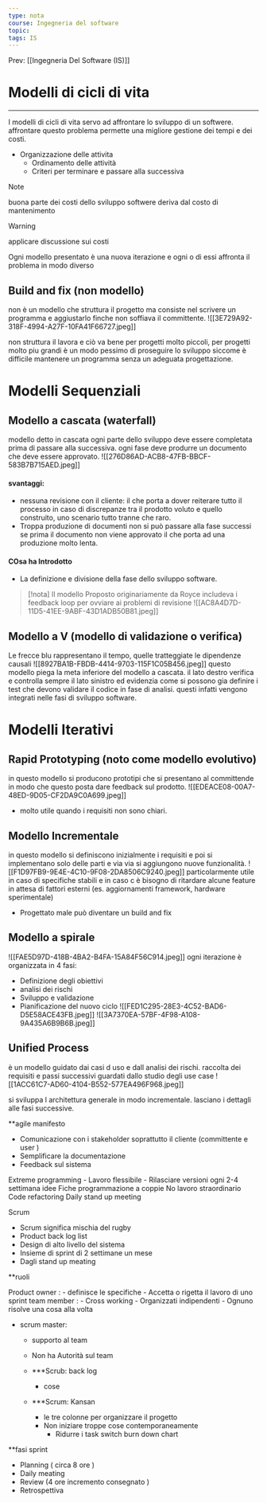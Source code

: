 ```yaml
---
type: nota
course: Ingegneria del software
topic: 
tags: IS
---
```


Prev: [[Ingegneria Del Software (IS)]]

# Modelli di cicli  di vita
---
I modelli di cicli di vita servo ad affrontare lo sviluppo di un softwere. affrontare questo problema permette una migliore gestione  dei tempi e dei costi. 
- Organizzazione delle attivita
	- Ordinamento delle attività 
	- Criteri per terminare e passare alla successiva

>[!note]
>buona parte dei costi dello sviluppo softwere deriva dal costo di mantenimento 

>[!warning]
>applicare discussione sui costi

Ogni modello presentato è una nuova iterazione e ogni o di essi affronta il problema in modo diverso 

## Build and fix (non modello)
non è un modello che struttura il progetto ma consiste nel scrivere un programma e aggiustarlo finche non soffiava il committente.
![[3E729A92-318F-4994-A27F-10FA41F66727.jpeg]]

non struttura il lavora e ciò va bene per progetti molto piccoli, per progetti molto piu grandi è un modo pessimo di proseguire lo sviluppo siccome è difficile mantenere un programma senza un adeguata progettazione.

# Modelli Sequenziali
## Modello a cascata (waterfall)
modello detto in cascata ogni parte dello sviluppo deve essere completata prima di passare alla successiva. ogni fase deve produrre un documento che deve essere approvato.
![[276D86AD-ACB8-47FB-BBCF-583B7B715AED.jpeg]]
#### svantaggi: 
- nessuna revisione con il cliente: il che porta a dover reiterare tutto il processo in caso di discrepanze tra il prodotto voluto e quello construito, uno scenario tutto tranne che raro.
- Troppa produzione di documenti non si può passare alla fase successi se prima il documento non viene approvato il che porta ad una produzione molto lenta.
#### COsa ha Introdotto
- La definizione e divisione della fase dello sviluppo software.
>[!nota]
>Il modello Proposto originariamente da Royce includeva i feedback loop per ovviare ai problemi di revisione 
![[AC8A4D7D-11D5-41EE-9ABF-43D1ADB50B81.jpeg]]



## Modello a V (modello di validazione o verifica)
 Le frecce blu rappresentano il tempo, quelle tratteggiate le dipendenze causali
![[8927BA1B-FBDB-4414-9703-115F1C05B456.jpeg]]
questo modello piega la meta inferiore del modello a cascata.
il lato destro verifica e controlla sempre il lato sinistro ed evidenzia come si possono gia definire i test che devono validare il codice in fase di analisi. questi infatti vengono integrati nelle fasi di sviluppo software.




# Modelli Iterativi

## Rapid Prototyping (noto come modello evolutivo)
in questo modello si producono prototipi che si presentano al committende in modo che questo posta dare feedback sul prodotto.
![[EDEACE08-00A7-48ED-9D05-CF2DA9C0A699.jpeg]]
- molto utile quando i requisiti non sono chiari. 
## Modello Incrementale
in questo modello si definiscono inizialmente i requisiti e poi si implementano solo delle parti e via via si aggiungono nuove funzionalità.
![[F1D97FB9-9E4E-4C10-9F08-2DA8506C9240.jpeg]]
particolarmente utile in caso di specifiche stabili e in caso c è bisogno di ritardare alcune feature in attesa di fattori esterni (es. aggiornamenti framework, hardware sperimentale)
- Progettato male può diventare un build and fix
## Modello a spirale
![[FAE5D97D-418B-4BA2-B4FA-15A84F56C914.jpeg]]
ogni iterazione è organizzata in 4 fasi: 
- Definizione degli obiettivi
- analisi dei rischi 
- Sviluppo e validazione
- Pianificazione del nuovo ciclo 
![[FED1C295-28E3-4C52-BAD6-D5E58ACE43FB.jpeg]]
![[3A7370EA-57BF-4F98-A108-9A435A6B9B6B.jpeg]]

## Unified Process 
è un modello guidato dai casi d uso e dall analisi dei rischi.
raccolta dei requisiti e passi successivi guardati dallo studio degli use case
![[1ACC61C7-AD60-4104-B552-577EA496F968.jpeg]]

si sviluppa l architettura generale in modo incrementale. lasciano i dettagli alle fasi successive.




**agile manifesto
- Comunicazione con i stakeholder soprattutto il cliente (committente e user )
- Semplificare la documentazione 
- Feedback sul sistema 

Extreme programming 
	- Lavoro flessibile 
	- Rilasciare versioni ogni 2-4 settimana
	 idee Fiche programmazione a coppie 
	 No lavoro straordinario 
	 Code refactoring 
	 Daily stand up meeting 

Scrum 
-  Scrum significa mischia del rugby 
- Product back log list 
- Design di alto livello del sistema 
- Insieme di sprint di 2 settimane un mese 
- Dagli stand up meating 

**ruoli 

Product owner : 
	- definisce le specifiche 
	- Accetta o rigetta il lavoro di uno sprint 
 team member :
	 -  Cross working 
	 - Organizzati indipendenti 
	 - Ognuno risolve una cosa alla volta 
- scrum master: 
	- supporto al team 
	- Non ha Autorità sul team 


	- ***Scrub: back log 
		- cose 
	- ***Scrum: Kansan 
		- le tre colonne per organizzare il progetto 
		- Non iniziare troppe cose contemporaneamente 
			- Ridurre i task switch 
		burn down chart 

**fasi sprint 
- Planning ( circa 8 ore )
- Daily meating 
- Review (4 ore incremento consegnato )
- Retrospettiva 
